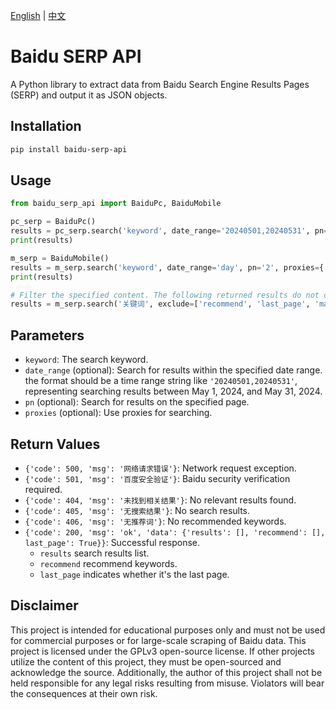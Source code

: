 [English](#baidu-serp-api) | [中文](README_CN.md)

# Baidu SERP API

A Python library to extract data from Baidu Search Engine Results Pages (SERP) and output it as JSON objects.

## Installation

```bash
pip install baidu-serp-api
```

## Usage

```python
from baidu_serp_api import BaiduPc, BaiduMobile

pc_serp = BaiduPc()
results = pc_serp.search('keyword', date_range='20240501,20240531', pn='2', proxies={'http': 'http://your-proxy-server:port'})
print(results)

m_serp = BaiduMobile()
results = m_serp.search('keyword', date_range='day', pn='2', proxies={'http': 'http://your-proxy-server:port'})
print(results)

# Filter the specified content. The following returned results do not contain 'recommend', 'last_page', 'match_count'
results = m_serp.search('关键词', exclude=['recommend', 'last_page', 'match_count'])
```

## Parameters

- `keyword`: The search keyword.
- `date_range` (optional): Search for results within the specified date range. the format should be a time range string like `'20240501,20240531'`, representing searching results between May 1, 2024, and May 31, 2024. 
- `pn` (optional): Search for results on the specified page.
- `proxies` (optional): Use proxies for searching.

## Return Values

- `{'code': 500, 'msg': '网络请求错误'}`: Network request exception.
- `{'code': 501, 'msg': '百度安全验证'}`: Baidu security verification required.
- `{'code': 404, 'msg': '未找到相关结果'}`: No relevant results found.
- `{'code': 405, 'msg': '无搜索结果'}`: No search results.
- `{'code': 406, 'msg': '无推荐词'}`: No recommended keywords.
- `{'code': 200, 'msg': 'ok', 'data': {'results': [], 'recommend': [], last_page': True}}`: Successful response. 
    - `results` search results list.
    - `recommend` recommend keywords.
    - `last_page` indicates whether it's the last page.

## Disclaimer
This project is intended for educational purposes only and must not be used for commercial purposes or for large-scale scraping of Baidu data. This project is licensed under the GPLv3 open-source license. If other projects utilize the content of this project, they must be open-sourced and acknowledge the source. Additionally, the author of this project shall not be held responsible for any legal risks resulting from misuse. Violators will bear the consequences at their own risk.
